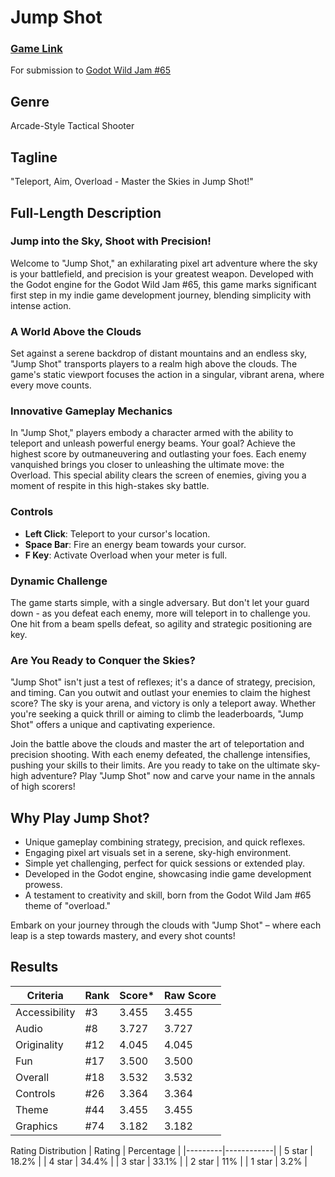 # Jump Shot

### [Game Link](https://lethalgem.itch.io/jump-shot)

For submission to [Godot Wild Jam #65](https://itch.io/jam/godot-wild-jam-65)

## Genre

Arcade-Style Tactical Shooter

## Tagline

"Teleport, Aim, Overload - Master the Skies in Jump Shot!"

## Full-Length Description

### Jump into the Sky, Shoot with Precision!

Welcome to "Jump Shot," an exhilarating pixel art adventure where the sky is your battlefield, and precision is your greatest weapon. Developed with the Godot engine for the Godot Wild Jam #65, this game marks significant first step in my indie game development journey, blending simplicity with intense action.

### A World Above the Clouds

Set against a serene backdrop of distant mountains and an endless sky, "Jump Shot" transports players to a realm high above the clouds. The game's static viewport focuses the action in a singular, vibrant arena, where every move counts.

### Innovative Gameplay Mechanics

In "Jump Shot," players embody a character armed with the ability to teleport and unleash powerful energy beams. Your goal? Achieve the highest score by outmaneuvering and outlasting your foes. Each enemy vanquished brings you closer to unleashing the ultimate move: the Overload. This special ability clears the screen of enemies, giving you a moment of respite in this high-stakes sky battle.

### Controls

- **Left Click**: Teleport to your cursor's location.
- **Space Bar**: Fire an energy beam towards your cursor.
- **F Key**: Activate Overload when your meter is full.

### Dynamic Challenge

The game starts simple, with a single adversary. But don't let your guard down - as you defeat each enemy, more will teleport in to challenge you. One hit from a beam spells defeat, so agility and strategic positioning are key.

### Are You Ready to Conquer the Skies?

"Jump Shot" isn't just a test of reflexes; it's a dance of strategy, precision, and timing. Can you outwit and outlast your enemies to claim the highest score? The sky is your arena, and victory is only a teleport away. Whether you're seeking a quick thrill or aiming to climb the leaderboards, "Jump Shot" offers a unique and captivating experience.

Join the battle above the clouds and master the art of teleportation and precision shooting. With each enemy defeated, the challenge intensifies, pushing your skills to their limits. Are you ready to take on the ultimate sky-high adventure? Play "Jump Shot" now and carve your name in the annals of high scorers!

## Why Play Jump Shot?

- Unique gameplay combining strategy, precision, and quick reflexes.
- Engaging pixel art visuals set in a serene, sky-high environment.
- Simple yet challenging, perfect for quick sessions or extended play.
- Developed in the Godot engine, showcasing indie game development prowess.
- A testament to creativity and skill, born from the Godot Wild Jam #65 theme of "overload."

Embark on your journey through the clouds with "Jump Shot" – where each leap is a step towards mastery, and every shot counts!

## Results
| Criteria      | Rank | Score* | Raw Score |
|---------------|------|--------|-----------|
| Accessibility | #3   | 3.455  | 3.455     |
| Audio         | #8   | 3.727  | 3.727     |
| Originality   | #12  | 4.045  | 4.045     |
| Fun           | #17  | 3.500  | 3.500     |
| Overall       | #18  | 3.532  | 3.532     |
| Controls      | #26  | 3.364  | 3.364     |
| Theme         | #44  | 3.455  | 3.455     |
| Graphics      | #74  | 3.182  | 3.182     |

Rating Distribution
| Rating  | Percentage |
|---------|------------|
| 5 star  | 18.2%      |
| 4 star  | 34.4%      |
| 3 star  | 33.1%      |
| 2 star  | 11%        |
| 1 star  | 3.2%       |
